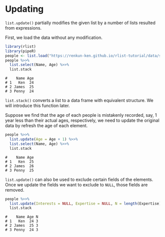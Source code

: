

# Updating

`list.update()` partially modifies the given list by a number of lists resulted from expressions.

First, we load the data without any modification.


```r
library(rlist)
library(pipeR)
people <- list.load("https://renkun-ken.github.io/rlist-tutorial/data/sample.json")
people %>>%
  list.select(Name, Age) %>>%
  list.stack
```

```
#    Name Age
# 1   Ken  24
# 2 James  25
# 3 Penny  24
```

`list.stack()` converts a list to a data frame with equivalent structure. We will introduce this function later.

Suppose we find that the age of each people is mistakenly recorded, say, 1 year less than their actual ages, respectively, we need to update the original data by refresh the age of each element.


```r
people %>>%
  list.update(Age = Age + 1) %>>%
  list.select(Name, Age) %>>%
  list.stack
```

```
#    Name Age
# 1   Ken  25
# 2 James  26
# 3 Penny  25
```

`list.update()` can also be used to exclude certain fields of the elements. Once we update the fields we want to exclude to `NULL`, those fields are removed.


```r
people %>>%
  list.update(Interests = NULL, Expertise = NULL, N = length(Expertise)) %>>%
  list.stack
```

```
#    Name Age N
# 1   Ken  24 3
# 2 James  25 3
# 3 Penny  24 3
```
